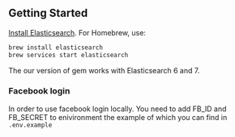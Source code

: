 ## Getting Started

[Install Elasticsearch](https://www.elastic.co/guide/en/elasticsearch/reference/current/setup.html). For Homebrew, use:

```sh
brew install elasticsearch
brew services start elasticsearch
```

The our version of gem works with Elasticsearch 6 and 7.


### Facebook login

In order to use facebook login locally. You need to add FB_ID and FB_SECRET to enivironment the example of which you can find in `.env.example`
